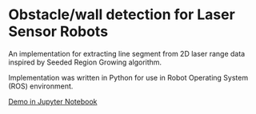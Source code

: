 # Obstacle/wall detection for Laser Sensor Robots

An implementation for extracting line segment from 2D laser range data inspired by Seeded Region Growing algorithm.

Implementation was written in Python for use in Robot Operating System (ROS) environment.

[Demo in Jupyter Notebook](https://github.com/dyckia/Wall-Extraction-ROS/blob/master/demo_notebook.ipynb)
